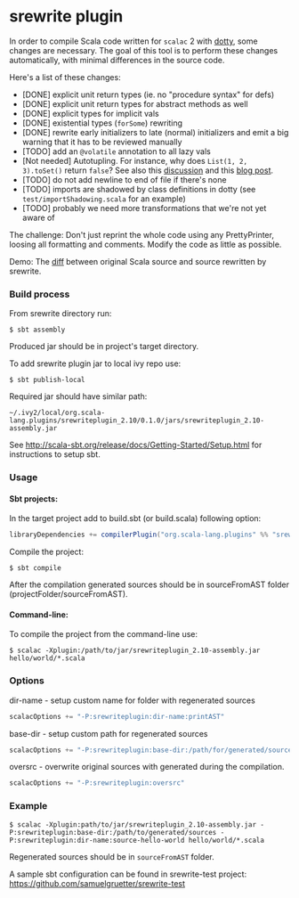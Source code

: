 srewrite plugin
===============

In order to compile Scala code written for `scalac` 2 with  [dotty](https://github.com/lampepfl/dotty/), some changes are necessary. The goal of this tool is to perform these changes automatically, with minimal differences in the source code.

Here's a list of these changes:

*    [DONE] explicit unit return types (ie. no "procedure syntax" for defs)
*    [DONE] explicit unit return types for abstract methods as well
*    [DONE] explicit types for implicit vals
*    [DONE] existential types (`forSome`) rewriting
*    [DONE] rewrite early initializers to late (normal) initializers and emit a big warning that it has to be reviewed manually
*    [TODO] add an `@volatile` annotation to all lazy vals
*    [Not needed] Autotupling. For instance, why does `List(1, 2, 3).toSet()` return `false`? See also this [discussion](https://groups.google.com/forum/#!topic/scala-debate/zwG8o2YzCWs) and this [blog post](http://dan.bodar.com/2013/12/04/wat-scala/).
*    [TODO] do not add newline to end of file if there's none
*    [TODO] imports are shadowed by class definitions in dotty (see `test/importShadowing.scala` for an example)
*    [TODO] probably we need more transformations that we're not yet aware of

The challenge: Don't just reprint the whole code using any PrettyPrinter, loosing all formatting and comments. Modify the code as little as possible.

Demo: The [diff](https://github.com/samuelgruetter/srewrite-test/compare/diffdemo1original...diffdemo1) between original Scala source and source rewritten by srewrite.


### Build process

From srewrite directory run:

```shell
$ sbt assembly
```

Produced jar should be in project's target directory.

To add srewrite plugin jar to local ivy repo use:

```shell
$ sbt publish-local
```

Required jar should have similar path:

    ~/.ivy2/local/org.scala-lang.plugins/srewriteplugin_2.10/0.1.0/jars/srewriteplugin_2.10-assembly.jar

See <http://scala-sbt.org/release/docs/Getting-Started/Setup.html> for instructions to setup sbt.

### Usage

#### Sbt projects:

In the target project add to build.sbt (or build.scala) following option:

```scala
libraryDependencies += compilerPlugin("org.scala-lang.plugins" %% "srewriteplugin" % "0.1.0")
```

Compile the project: 

```shell
$ sbt compile
```

After the compilation generated sources should be in sourceFromAST folder (projectFolder/sourceFromAST).

#### Command-line:

To compile the project from the command-line use:

```shell
$ scalac -Xplugin:/path/to/jar/srewriteplugin_2.10-assembly.jar hello/world/*.scala
```

### Options

dir-name - setup custom name for folder with regenerated sources

```scala
scalacOptions += "-P:srewriteplugin:dir-name:printAST"
```

base-dir - setup custom path for regenerated sources 

```scala
scalacOptions += "-P:srewriteplugin:base-dir:/path/for/generated/sources"
```

oversrc - overwrite original sources with generated during the compilation.

```scala
scalacOptions += "-P:srewriteplugin:oversrc"
```

### Example

```shell
$ scalac -Xplugin:path/to/jar/srewriteplugin_2.10-assembly.jar -P:srewriteplugin:base-dir:/path/to/generated/sources -P:srewriteplugin:dir-name:source-hello-world hello/world/*.scala
```

Regenerated sources should be in `sourceFromAST` folder.

A sample sbt configuration can be found in srewrite-test project: <https://github.com/samuelgruetter/srewrite-test>
